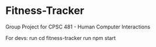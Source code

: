 # Fitness-Tracker
Group Project for CPSC 481 - Human Computer Interactions



For devs:
run cd fitness-tracker
run npm start
